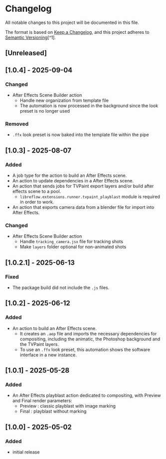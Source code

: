 # Changelog

All notable changes to this project will be documented in this file.

The format is based on [Keep a Changelog](https://keepachangelog.com/en/1.0.0/),
and this project adheres to [Semantic Versioning](https://semver.org/spec/v2.0.0.html)[^1].

<!---
Types of changes

- Added for new features.
- Changed for changes in existing functionality.
- Deprecated for soon-to-be removed features.
- Removed for now removed features.
- Fixed for any bug fixes.
- Security in case of vulnerabilities.

-->

## [Unreleased]

## [1.0.4] - 2025-09-04

### Changed

* After Effects Scene Builder action
    * Handle new organization from template file
    * The automation is now processed in the background since the look preset is no longer used

### Removed

* `.ffx` look preset is now baked into the template file within the pipe

## [1.0.3] - 2025-08-07

### Added

* A job type for the action to build an After Effects scene.
* An action to update dependencies in a After Effects scene.
* An action that sends jobs for TVPaint export layers and/or build after effects scene to a pool.
    * `libreflow.extensions.runner.tvpaint_playblast` module is required in order to work.
* An action that exports camera data from a blender file for import into After Effects.

### Changed

* After Effects Scene Builder action
    * Handle `tracking_camera.jsx` file for tracking shots
    * Make `layers` folder optional for non-animated shots

## [1.0.2.1] - 2025-06-13

### Fixed

* The package build did not include the `.js` files.

## [1.0.2] - 2025-06-12

### Added

* An action to build an After Effects scene.
    * It creates an `.aep` file and imports the necessary dependencies for compositing, including the animatic, the Photoshop background and the TVPaint layers.
    * To use an `.ffx` look preset, this automation shows the software interface in a new instance.

## [1.0.1] - 2025-05-28

### Added

* An After Effects playblast action dedicated to compositing, with Preview and Final render parameters:
    - Preview : classic playblast with image marking
    - Final : playblast without marking


## [1.0.0] - 2025-05-02

### Added

* initial release
